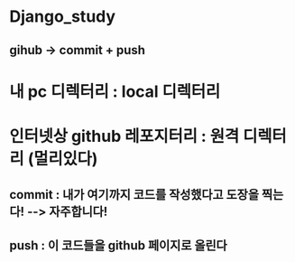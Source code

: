 # Django_study
 
## gihub -> commit + push

# 내 pc 디렉터리 : local 디렉터리
# 인터넷상 github 레포지터리 : 원격 디렉터리 (멀리있다)

## commit : 내가 여기까지 코드를 작성했다고 도장을 찍는다! --> 자주합니다!
## push : 이 코드들을 github 페이지로 올린다 
